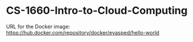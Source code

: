 # CS-1660-Intro-to-Cloud-Computing

URL for the Docker image: https://hub.docker.com/repository/docker/eyasped/hello-world

